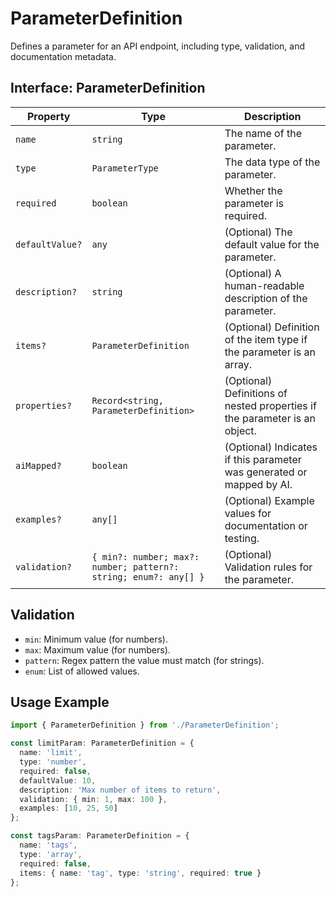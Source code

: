 # ParameterDefinition

Defines a parameter for an API endpoint, including type, validation, and documentation metadata.

## Interface: ParameterDefinition

| Property        | Type                                                             | Description                                                                |
| --------------- | ---------------------------------------------------------------- | -------------------------------------------------------------------------- |
| `name`          | `string`                                                         | The name of the parameter.                                                 |
| `type`          | `ParameterType`                                                  | The data type of the parameter.                                            |
| `required`      | `boolean`                                                        | Whether the parameter is required.                                         |
| `defaultValue?` | `any`                                                            | (Optional) The default value for the parameter.                            |
| `description?`  | `string`                                                         | (Optional) A human-readable description of the parameter.                  |
| `items?`        | `ParameterDefinition`                                            | (Optional) Definition of the item type if the parameter is an array.       |
| `properties?`   | `Record<string, ParameterDefinition>`                            | (Optional) Definitions of nested properties if the parameter is an object. |
| `aiMapped?`     | `boolean`                                                        | (Optional) Indicates if this parameter was generated or mapped by AI.      |
| `examples?`     | `any[]`                                                          | (Optional) Example values for documentation or testing.                    |
| `validation?`   | `{ min?: number; max?: number; pattern?: string; enum?: any[] }` | (Optional) Validation rules for the parameter.                             |

## Validation

- `min`: Minimum value (for numbers).
- `max`: Maximum value (for numbers).
- `pattern`: Regex pattern the value must match (for strings).
- `enum`: List of allowed values.

## Usage Example

```typescript
import { ParameterDefinition } from './ParameterDefinition';

const limitParam: ParameterDefinition = {
  name: 'limit',
  type: 'number',
  required: false,
  defaultValue: 10,
  description: 'Max number of items to return',
  validation: { min: 1, max: 100 },
  examples: [10, 25, 50]
};

const tagsParam: ParameterDefinition = {
  name: 'tags',
  type: 'array',
  required: false,
  items: { name: 'tag', type: 'string', required: true }
};
```
